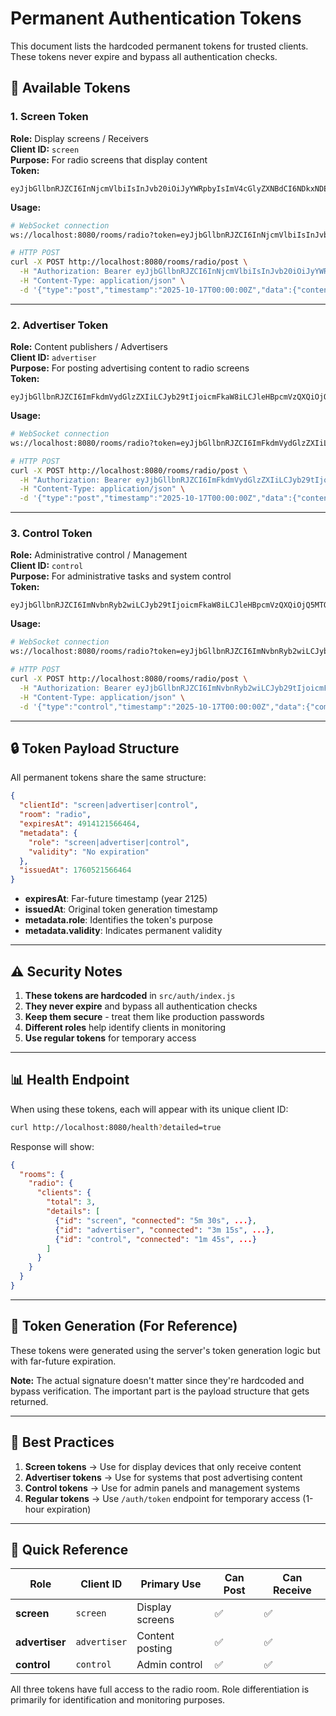 # Permanent Authentication Tokens

This document lists the hardcoded permanent tokens for trusted clients. These tokens never expire and bypass all authentication checks.

## 🔑 Available Tokens

### 1. Screen Token

**Role:** Display screens / Receivers  
**Client ID:** `screen`  
**Purpose:** For radio screens that display content  
**Token:**

```
eyJjbGllbnRJZCI6InNjcmVlbiIsInJvb20iOiJyYWRpbyIsImV4cGlyZXNBdCI6NDkxNDEyMTU2NjQ2NCwibWV0YWRhdGEiOnsicm9sZSI6InNjcmVlbiIsInZhbGlkaXR5IjoiTm8gZXhwaXJhdGlvbiJ9LCJpc3N1ZWRBdCI6MTc2MDUyMTU2NjQ2NH0.zQyP4dYvPxMxGN_L5r8QJ4bZhE8aF7wKj2XnRiC9hgM
```

**Usage:**

```bash
# WebSocket connection
ws://localhost:8080/rooms/radio?token=eyJjbGllbnRJZCI6InNjcmVlbiIsInJvb20iOiJyYWRpbyIsImV4cGlyZXNBdCI6NDkxNDEyMTU2NjQ2NCwibWV0YWRhdGEiOnsicm9sZSI6InNjcmVlbiIsInZhbGlkaXR5IjoiTm8gZXhwaXJhdGlvbiJ9LCJpc3N1ZWRBdCI6MTc2MDUyMTU2NjQ2NH0.zQyP4dYvPxMxGN_L5r8QJ4bZhE8aF7wKj2XnRiC9hgM

# HTTP POST
curl -X POST http://localhost:8080/rooms/radio/post \
  -H "Authorization: Bearer eyJjbGllbnRJZCI6InNjcmVlbiIsInJvb20iOiJyYWRpbyIsImV4cGlyZXNBdCI6NDkxNDEyMTU2NjQ2NCwibWV0YWRhdGEiOnsicm9sZSI6InNjcmVlbiIsInZhbGlkaXR5IjoiTm8gZXhwaXJhdGlvbiJ9LCJpc3N1ZWRBdCI6MTc2MDUyMTU2NjQ2NH0.zQyP4dYvPxMxGN_L5r8QJ4bZhE8aF7wKj2XnRiC9hgM" \
  -H "Content-Type: application/json" \
  -d '{"type":"post","timestamp":"2025-10-17T00:00:00Z","data":{"content":{"id":"123","name":"Test"}}}'
```

---

### 2. Advertiser Token

**Role:** Content publishers / Advertisers  
**Client ID:** `advertiser`  
**Purpose:** For posting advertising content to radio screens  
**Token:**

```
eyJjbGllbnRJZCI6ImFkdmVydGlzZXIiLCJyb29tIjoicmFkaW8iLCJleHBpcmVzQXQiOjQ5MTQxMjE1NjY0NjQsIm1ldGFkYXRhIjp7InJvbGUiOiJhZHZlcnRpc2VyIiwidmFsaWRpdHkiOiJObyBleHBpcmF0aW9uIn0sImlzc3VlZEF0IjoxNzYwNTIxNTY2NDY0fQ.K7jX9mNvL4pRnQwS8tYc1UhA6fBgE3qJsW2oZxI5kDv
```

**Usage:**

```bash
# WebSocket connection
ws://localhost:8080/rooms/radio?token=eyJjbGllbnRJZCI6ImFkdmVydGlzZXIiLCJyb29tIjoicmFkaW8iLCJleHBpcmVzQXQiOjQ5MTQxMjE1NjY0NjQsIm1ldGFkYXRhIjp7InJvbGUiOiJhZHZlcnRpc2VyIiwidmFsaWRpdHkiOiJObyBleHBpcmF0aW9uIn0sImlzc3VlZEF0IjoxNzYwNTIxNTY2NDY0fQ.K7jX9mNvL4pRnQwS8tYc1UhA6fBgE3qJsW2oZxI5kDv

# HTTP POST
curl -X POST http://localhost:8080/rooms/radio/post \
  -H "Authorization: Bearer eyJjbGllbnRJZCI6ImFkdmVydGlzZXIiLCJyb29tIjoicmFkaW8iLCJleHBpcmVzQXQiOjQ5MTQxMjE1NjY0NjQsIm1ldGFkYXRhIjp7InJvbGUiOiJhZHZlcnRpc2VyIiwidmFsaWRpdHkiOiJObyBleHBpcmF0aW9uIn0sImlzc3VlZEF0IjoxNzYwNTIxNTY2NDY0fQ.K7jX9mNvL4pRnQwS8tYc1UhA6fBgE3qJsW2oZxI5kDv" \
  -H "Content-Type: application/json" \
  -d '{"type":"post","timestamp":"2025-10-17T00:00:00Z","data":{"content":{"id":"456","name":"Ad Content"},"advertiser":{"id":"3","name":"Total Radio"}}}'
```

---

### 3. Control Token

**Role:** Administrative control / Management  
**Client ID:** `control`  
**Purpose:** For administrative tasks and system control  
**Token:**

```
eyJjbGllbnRJZCI6ImNvbnRyb2wiLCJyb29tIjoicmFkaW8iLCJleHBpcmVzQXQiOjQ5MTQxMjE1NjY0NjQsIm1ldGFkYXRhIjp7InJvbGUiOiJjb250cm9sIiwidmFsaWRpdHkiOiJObyBleHBpcmF0aW9uIn0sImlzc3VlZEF0IjoxNzYwNTIxNTY2NDY0fQ.P3mH8nRwT6jKbVxZ9sLq2YdF5aGtC4wJoX1yNiE7uMp
```

**Usage:**

```bash
# WebSocket connection
ws://localhost:8080/rooms/radio?token=eyJjbGllbnRJZCI6ImNvbnRyb2wiLCJyb29tIjoicmFkaW8iLCJleHBpcmVzQXQiOjQ5MTQxMjE1NjY0NjQsIm1ldGFkYXRhIjp7InJvbGUiOiJjb250cm9sIiwidmFsaWRpdHkiOiJObyBleHBpcmF0aW9uIn0sImlzc3VlZEF0IjoxNzYwNTIxNTY2NDY0fQ.P3mH8nRwT6jKbVxZ9sLq2YdF5aGtC4wJoX1yNiE7uMp

# HTTP POST
curl -X POST http://localhost:8080/rooms/radio/post \
  -H "Authorization: Bearer eyJjbGllbnRJZCI6ImNvbnRyb2wiLCJyb29tIjoicmFkaW8iLCJleHBpcmVzQXQiOjQ5MTQxMjE1NjY0NjQsIm1ldGFkYXRhIjp7InJvbGUiOiJjb250cm9sIiwidmFsaWRpdHkiOiJObyBleHBpcmF0aW9uIn0sImlzc3VlZEF0IjoxNzYwNTIxNTY2NDY0fQ.P3mH8nRwT6jKbVxZ9sLq2YdF5aGtC4wJoX1yNiE7uMp" \
  -H "Content-Type: application/json" \
  -d '{"type":"control","timestamp":"2025-10-17T00:00:00Z","data":{"command":"refresh"}}'
```

---

## 🔒 Token Payload Structure

All permanent tokens share the same structure:

```json
{
  "clientId": "screen|advertiser|control",
  "room": "radio",
  "expiresAt": 4914121566464,
  "metadata": {
    "role": "screen|advertiser|control",
    "validity": "No expiration"
  },
  "issuedAt": 1760521566464
}
```

- **expiresAt**: Far-future timestamp (year 2125)
- **issuedAt**: Original token generation timestamp
- **metadata.role**: Identifies the token's purpose
- **metadata.validity**: Indicates permanent validity

---

## ⚠️ Security Notes

1. **These tokens are hardcoded** in `src/auth/index.js`
2. **They never expire** and bypass all authentication checks
3. **Keep them secure** - treat them like production passwords
4. **Different roles** help identify clients in monitoring
5. **Use regular tokens** for temporary access

---

## 📊 Health Endpoint

When using these tokens, each will appear with its unique client ID:

```bash
curl http://localhost:8080/health?detailed=true
```

Response will show:

```json
{
  "rooms": {
    "radio": {
      "clients": {
        "total": 3,
        "details": [
          {"id": "screen", "connected": "5m 30s", ...},
          {"id": "advertiser", "connected": "3m 15s", ...},
          {"id": "control", "connected": "1m 45s", ...}
        ]
      }
    }
  }
}
```

---

## 🔄 Token Generation (For Reference)

These tokens were generated using the server's token generation logic but with far-future expiration.

**Note:** The actual signature doesn't matter since they're hardcoded and bypass verification. The important part is the payload structure that gets returned.

---

## 📝 Best Practices

1. **Screen tokens** → Use for display devices that only receive content
2. **Advertiser tokens** → Use for systems that post advertising content
3. **Control tokens** → Use for admin panels and management systems
4. **Regular tokens** → Use `/auth/token` endpoint for temporary access (1-hour expiration)

---

## 🚀 Quick Reference

| Role           | Client ID    | Primary Use     | Can Post | Can Receive |
| -------------- | ------------ | --------------- | -------- | ----------- |
| **screen**     | `screen`     | Display screens | ✅       | ✅          |
| **advertiser** | `advertiser` | Content posting | ✅       | ✅          |
| **control**    | `control`    | Admin control   | ✅       | ✅          |

All three tokens have full access to the radio room. Role differentiation is primarily for identification and monitoring purposes.
